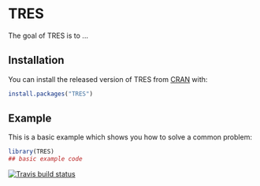 
# TRES

<!-- badges: start -->
<!-- badges: end -->

The goal of TRES is to ...

## Installation

You can install the released version of TRES from [CRAN](https://CRAN.R-project.org) with:

``` r
install.packages("TRES")
```

## Example

This is a basic example which shows you how to solve a common problem:

``` r
library(TRES)
## basic example code
```

 <!-- badges: start -->
  [![Travis build status](https://travis-ci.org/jerryfsu3333/TRES_code.svg?branch=master)](https://travis-ci.org/jerryfsu3333/TRES_code)
  <!-- badges: end -->

